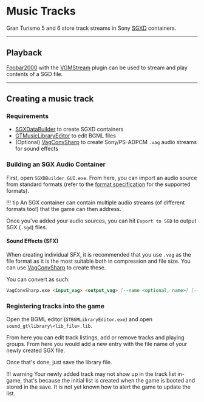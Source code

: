 # Music Tracks

Gran Turismo 5 and 6 store track streams in Sony [SGXD](../formats/audio/sgd_sgh_sgx_data.md) containers.

---

## Playback
[Foobar2000](https://www.foobar2000.org/) with the [VGMStream](https://github.com/vgmstream/vgmstream-releases/releases) plugin can be used to stream and play contents of a SGD file.

---

## Creating a music track

### Requirements

* [SGXDataBuilder](https://github.com/Nenkai/SGXDataBuilder) to create SGXD containers
* [GTMusicLibraryEditor](https://github.com/Nenkai/GTMusicLibraryEditor) to edit BGML files
* (Optional) [VagConvSharp](https://github.com/Nenkai/SGXDataBuilder/releases) to create Sony/PS-ADPCM `.vag` audio streams for sound effects

### Building an SGX Audio Container
First, open `SGXDBuilder.GUI.exe`. From here, you can import an audio source from standard formats (refer to the [format specification](../../formats/audio/sgd_sgh_sgx_data/#sgdhb-sgx-data) for the supported formats).

!!! tip
	An SGX container can contain multiple audio streams (of different formats too!) that the game can then address.

Once you've added your audio sources, you can hit `Export to SGD` to output SGX (`.sgd`) files.

#### Sound Effects (SFX)
When creating individual SFX, it is recommended that you use `.vag` as the file format as it is the most suitable both in compression and file size. You can use [VagConvSharp](https://github.com/Nenkai/SGXDataBuilder/releases) to create these.

You can convert as such:

``` markdown title="Converting WAV to VAG"
VagConvSharp.exe <input_vag> <output_vag> [--name <optional, name>] [--loop <optional, whether to loop>]
```

### Registering tracks into the game

Open the BGML editor (`GTBGMLibraryEditor.exe`) and open `sound_gt\library\<lib_file>.lib`. 

From here you can edit track listings, add or remove tracks and playing groups. From here you would add a new entry with the file name of your newly created SGX file.

Once that's done, just save the library file.

!!! warning
	Your newly added track may not show up in the track list in-game, that's because the initial list is created when the game is booted and stored in the save. It is not yet known how to alert the game to update the list.




